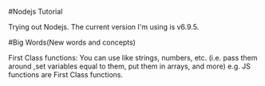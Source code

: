 #Nodejs Tutorial

Trying out Nodejs. The current version I'm using is v6.9.5.

#Big Words(New words and concepts)

First Class functions: You can use like strings, numbers, etc. (i.e. pass them around
,set variables equal to them, put them in arrays, and more)
e.g. JS functions are First Class functions.